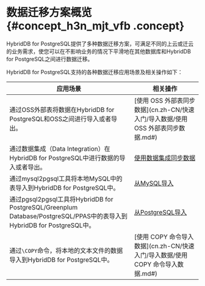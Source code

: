# 数据迁移方案概览 {#concept_h3n_mjt_vfb .concept}

HybridDB for PostgreSQL提供了多种数据迁移方案，可满足不同的上云或迁云的业务需求，使您可以在不影响业务的情况下平滑地在其他数据库和HybridDB for PostgreSQL之间进行数据迁移。

HybridDB for PostgreSQL支持的各种数据迁移应用场景及相关操作如下：

|应用场景|相关操作|
|----|----|
|通过OSS外部表将数据在HybridDB for PostgreSQL和OSS之间进行导入或者导出。|[使用 OSS 外部表同步数据](cn.zh-CN/快速入门/导入数据/使用 OSS 外部表同步数据.md#)|
|通过数据集成（Data Integration）在HybridDB for PostgreSQL中进行数据的导入或者导出。|[使用数据集成同步数据](cn.zh-CN/快速入门/导入数据/使用数据集成同步数据.md#)|
|通过mysql2pgsql工具将本地MySQL中的表导入到HybridDB for PostgreSQL中。|[从MySQL导入](cn.zh-CN/快速入门/导入数据/从MySQL导入.md#)|
|通过pgsql2pgsql工具将HybridDB for PostgreSQL/Greenplum Database/PostgreSQL/PPAS中的表导入到HybridDB for PostgreSQL中。|[从PostgreSQL导入](cn.zh-CN/快速入门/导入数据/从PostgreSQL导入.md#)|
|通过`\COPY`命令，将本地的文本文件的数据导入到HybridDB for PostgreSQL中。|[使用 COPY 命令导入数据](cn.zh-CN/快速入门/导入数据/使用 COPY 命令导入数据.md#)|


